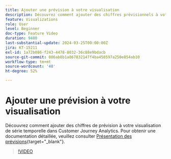 ```yaml
---
title: Ajouter une prévision à votre visualisation
description: Découvrez comment ajouter des chiffres prévisionnels à votre visualisation de série temporelle dans Customer Journey Analytics.
feature: Visualizations
role: User
level: Beginner
doc-type: Feature Video
duration: 9480
last-substantial-update: 2024-03-25T00:00:00Z
jira: KT-15211
exl-id: 1a72b086-f243-4478-8032-36c88e9bdacb
source-git-commit: 086ab8b1a867832147f4ba458597a250e854ab10
workflow-type: tm+mt
source-wordcount: '48'
ht-degree: 52%

---
```


# Ajouter une prévision à votre visualisation

Découvrez comment ajouter des chiffres de prévision à votre visualisation de série temporelle dans Customer Journey Analytics. Pour obtenir une documentation détaillée, veuillez consulter [Présentation des prévisions](https://experienceleague.adobe.com/fr/docs/analytics-platform/using/cja-workspace/forecasting/forecasting#){target="_blank"}.

>[!VIDEO](https://video.tv.adobe.com/v/3443835/?learn=on&captions=fre_fr)
